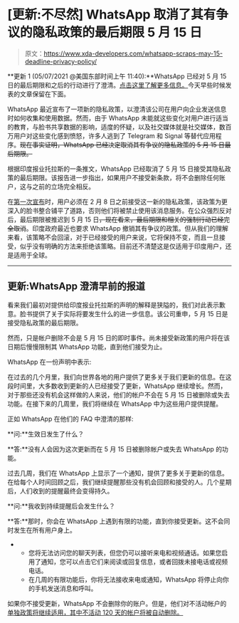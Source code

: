 # [更新:不尽然] WhatsApp 取消了其有争议的隐私政策的最后期限 5 月 15 日

> 原文：<https://www.xda-developers.com/whatsapp-scraps-may-15-deadline-privacy-policy/>

**更新 1 (05/07/2021 @美国东部时间上午 11:40):**WhatsApp 已经对 5 月 15 日的最后期限和之后的行动进行了澄清。[点击这里了解更多信息。](#update1)今天早些时候发表的文章保留在下面。

WhatsApp 最近宣布了一项新的隐私政策，以澄清该公司在用户向企业发送信息时如何收集和使用数据。然而，由于 WhatsApp 未能就这些变化对用户进行适当的教育，与脸书共享数据的影响，适度的怀疑，以及社交媒体就是社交媒体，数百万用户对这些变化感到愤怒，许多人逃到了 Telegram 和 Signal 等替代应用程序。~~现在事实证明，WhatsApp 已经决定取消其有争议的隐私政策的 5 月 15 日最后期限。~~

根据印度报业托拉斯的一条推文，WhatsApp 已经取消了 5 月 15 日接受其隐私政策的最后期限。该报告进一步指出，如果用户不接受新条款，将不会删除任何账户，这与之前的立场完全相反。

在[第一次宣布](https://www.xda-developers.com/whatsapp-updates-terms-privacy-policy-mandate-data-sharing-facebook/)时，用户必须在 2 月 8 日之前接受这一新的隐私政策，该政策为更深入的脸书整合铺平了道路，否则他们将被禁止使用该消息服务。在公众强烈反对后，最后期限被推迟到 5 月 15 日~~，现在看来，最后期限和相关的强制行动已经完全取消~~。印度政府最近也要求 WhatsApp 撤销其有争议的政策。但从我们的理解来看，该策略不会回滚，对于已经接受的用户来说，它将保持不变，而且一旦接受，似乎没有明确的方法来拒绝该策略。目前还不清楚这是仅适用于印度用户，还是适用于全球。

* * *

## 更新:WhatsApp 澄清早前的报道

看来我们最初对提供给印度报业托拉斯的声明的解释是狭隘的，我们对此表示歉意。脸书提供了关于实际将要发生什么的进一步信息。该公司重申，5 月 15 日是接受隐私政策的最后期限。

然而，只是帐户删除不会是 5 月 15 日的即时事件。尚未接受新政策的用户将在该日期后慢慢限制其 WhatsApp 功能，直到他们接受为止。

WhatsApp 在一份声明中表示:

在过去的几个月里，我们向世界各地的用户提供了更多关于我们更新的信息。在这段时间里，大多数收到更新的人已经接受了更新，WhatsApp 继续增长。然而，对于那些还没有机会这样做的人来说，他们的帐户不会在 5 月 15 日被删除或失去功能。在接下来的几周里，我们将继续在 WhatsApp 中为这些用户提供提醒。

正如 WhatsApp 在他们的 FAQ 中澄清的那样:

**问:**生效日发生了什么？

**答:**没有人会因为这次更新而在 5 月 15 日被删除帐户或失去 WhatsApp 的功能。

过去几周，我们在 WhatsApp 上显示了一个通知，提供了更多关于更新的信息。在给每个人时间回顾之后，我们继续提醒那些没有机会回顾和接受的人。几个星期后，人们收到的提醒最终会变得持久。

**问:**我收到持续提醒后会发生什么？

**答:**那时，你会在 WhatsApp 上遇到有限的功能，直到你接受更新。这不会同时发生在所有用户身上。

*   *   您将无法访问您的聊天列表，但您仍可以接听来电和视频通话。如果您启用了通知，您可以点击它们来阅读或回复信息，或者回拨未接电话或视频电话。
    *   在几周的有限功能后，你将无法接收来电或通知，WhatsApp 将停止向你的手机发送消息和呼叫。

如果你不接受更新，WhatsApp 不会删除你的账户。但是，他们对不活动帐户的[单独政策将继续适用，其中不活动 120 天的帐户将被自动删除。](https://faq.whatsapp.com/general/account-and-profile/about-inactive-account-deletion)